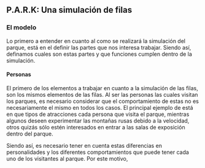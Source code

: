 ## P.A.R.K: Una simulación de filas

### El modelo

Lo primero a entender en cuanto al como se realizará la simulación del parque, está en el definir las partes que nos interesa trabajar. Siendo así, definamos cuales son estas partes y que funciones cumplen dentro de la simulación.

#### Personas

El primero de los elementos a trabajar en cuanto a la simulación de las filas, son los mismos elementos de las filas. Al ser las personas las cuales visitan los parques, es necesario considerar que el comportamiento de estas no es necesariamente el mismo en todos los casos. El principal ejemplo de está en que tipos de atracciones cada persona que visita el parque, mientras algunos deseen experimentar las montañas rusas debido a la velocidad, otros quizás sólo estén interesados en entrar a las salas de exposición dentro del parque.

Siendo así, es necesario tener en cuenta estas diferencias en personalidades y los diferentes comportamientos que puede tener cada uno de los visitantes al parque. Por este motivo,
